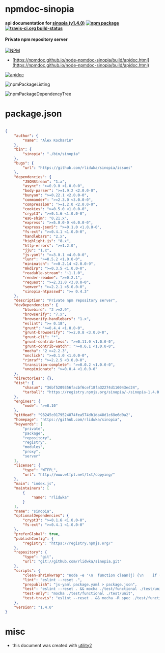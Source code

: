 # npmdoc-sinopia

#### api documentation for  [sinopia (v1.4.0)](https://github.com/rlidwka/sinopia)  [![npm package](https://img.shields.io/npm/v/npmdoc-sinopia.svg?style=flat-square)](https://www.npmjs.org/package/npmdoc-sinopia) [![travis-ci.org build-status](https://api.travis-ci.org/npmdoc/node-npmdoc-sinopia.svg)](https://travis-ci.org/npmdoc/node-npmdoc-sinopia)

#### Private npm repository server

[![NPM](https://nodei.co/npm/sinopia.png?downloads=true&downloadRank=true&stars=true)](https://www.npmjs.com/package/sinopia)

- [https://npmdoc.github.io/node-npmdoc-sinopia/build/apidoc.html](https://npmdoc.github.io/node-npmdoc-sinopia/build/apidoc.html)

[![apidoc](https://npmdoc.github.io/node-npmdoc-sinopia/build/screenCapture.buildCi.browser.%252Ftmp%252Fbuild%252Fapidoc.html.png)](https://npmdoc.github.io/node-npmdoc-sinopia/build/apidoc.html)

![npmPackageListing](https://npmdoc.github.io/node-npmdoc-sinopia/build/screenCapture.npmPackageListing.svg)

![npmPackageDependencyTree](https://npmdoc.github.io/node-npmdoc-sinopia/build/screenCapture.npmPackageDependencyTree.svg)



# package.json

```json

{
    "author": {
        "name": "Alex Kocharin"
    },
    "bin": {
        "sinopia": "./bin/sinopia"
    },
    "bugs": {
        "url": "https://github.com/rlidwka/sinopia/issues"
    },
    "dependencies": {
        "JSONStream": "1.x",
        "async": ">=0.9.0 <1.0.0-0",
        "body-parser": ">=1.9.2 <2.0.0-0",
        "bunyan": ">=0.22.1 <2.0.0-0",
        "commander": ">=2.3.0 <3.0.0-0",
        "compression": ">=1.2.0 <2.0.0-0",
        "cookies": ">=0.5.0 <1.0.0-0",
        "crypt3": ">=0.1.6 <1.0.0-0",
        "es6-shim": "0.21.x",
        "express": ">=5.0.0-0 <6.0.0-0",
        "express-json5": ">=0.1.0 <1.0.0-0",
        "fs-ext": ">=0.4.1 <1.0.0-0",
        "handlebars": "2.x",
        "highlight.js": "8.x",
        "http-errors": ">=1.2.0",
        "jju": "1.x",
        "js-yaml": ">=3.0.1 <4.0.0-0",
        "lunr": ">=0.5.2 <1.0.0-0",
        "minimatch": ">=0.2.14 <2.0.0-0",
        "mkdirp": ">=0.3.5 <1.0.0-0",
        "readable-stream": "~1.1.0",
        "render-readme": ">=0.2.1",
        "request": ">=2.31.0 <3.0.0-0",
        "semver": ">=2.2.1 <5.0.0-0",
        "sinopia-htpasswd": ">= 0.4.3"
    },
    "description": "Private npm repository server",
    "devDependencies": {
        "bluebird": "2 >=2.9",
        "browserify": "7.x",
        "browserify-handlebars": "1.x",
        "eslint": ">= 0.18",
        "grunt": ">=0.4.4 <1.0.0-0",
        "grunt-browserify": ">=2.0.8 <3.0.0-0",
        "grunt-cli": "*",
        "grunt-contrib-less": ">=0.11.0 <1.0.0-0",
        "grunt-contrib-watch": ">=0.6.1 <1.0.0-0",
        "mocha": "2 >=2.2.3",
        "onclick": ">=0.1.0 <1.0.0-0",
        "rimraf": ">=2.2.5 <3.0.0-0",
        "transition-complete": ">=0.0.2 <1.0.0-0",
        "unopinionate": ">=0.0.4 <1.0.0-0"
    },
    "directories": {},
    "dist": {
        "shasum": "36bf5209356facbf6cef18fa32274d116043ed24",
        "tarball": "https://registry.npmjs.org/sinopia/-/sinopia-1.4.0.tgz"
    },
    "engines": {
        "node": ">=0.10"
    },
    "gitHead": "93245c0179524874fea574db1da48d1c68e6d0a2",
    "homepage": "https://github.com/rlidwka/sinopia",
    "keywords": [
        "private",
        "package",
        "repository",
        "registry",
        "modules",
        "proxy",
        "server"
    ],
    "license": {
        "type": "WTFPL",
        "url": "http://www.wtfpl.net/txt/copying/"
    },
    "main": "index.js",
    "maintainers": [
        {
            "name": "rlidwka"
        }
    ],
    "name": "sinopia",
    "optionalDependencies": {
        "crypt3": ">=0.1.6 <1.0.0-0",
        "fs-ext": ">=0.4.1 <1.0.0-0"
    },
    "preferGlobal": true,
    "publishConfig": {
        "registry": "https://registry.npmjs.org/"
    },
    "repository": {
        "type": "git",
        "url": "git://github.com/rlidwka/sinopia.git"
    },
    "scripts": {
        "clean-shrinkwrap": "node -e '\n  function clean(j) {\n    if (!j) return\n    for (var k in j) {\n      delete j[k].from\n      delete j[k].resolved\n      if (j[k].dependencies) clean(j[k].dependencies)\n    }\n  }\n  x = JSON.parse(require(\"fs\").readFileSync(\"./npm-shrinkwrap.json\"))\n  clean(x.dependencies)\n  x = JSON.stringify(x, null, \"  \")\n  require(\"fs\").writeFileSync(\"./npm-shrinkwrap.json\", x + \"\\n\")\n'\n",
        "lint": "eslint --reset .",
        "prepublish": "js-yaml package.yaml > package.json",
        "test": "eslint --reset . && mocha ./test/functional ./test/unit",
        "test-only": "mocha ./test/functional ./test/unit",
        "test-travis": "eslint --reset . && mocha -R spec ./test/functional ./test/unit"
    },
    "version": "1.4.0"
}
```



# misc
- this document was created with [utility2](https://github.com/kaizhu256/node-utility2)
